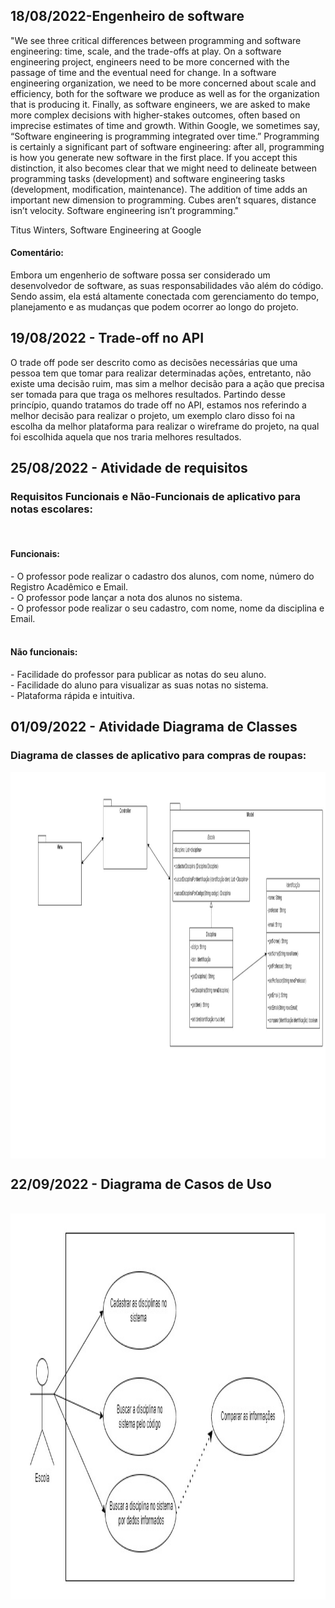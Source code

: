 ## 18/08/2022-Engenheiro de software
"We see three critical differences between programming and software engineering: time, scale, and the trade-offs at play. On a software engineering project, engineers need to be more concerned with the passage of time and the eventual need for change. In a software engineering organization, we need to be more concerned about scale and efficiency, both for the software we produce as well as for the organization that is producing it. Finally, as software engineers, we are asked to make more complex decisions with higher-stakes outcomes, often based on imprecise estimates of time and growth. Within Google, we sometimes say, “Software engineering is programming integrated over time.” Programming is certainly a significant part of software engineering: after all, programming is how you generate new software in the first place. If you accept this distinction, it also becomes clear that we might need to delineate between programming tasks (development) and software engineering tasks (development, modification, maintenance). The addition of time adds an important new dimension to programming. Cubes aren’t squares, distance isn’t velocity. Software engineering isn’t programming."

Titus Winters, Software Engineering at Google

<h4>Comentário: </h4>
Embora um engenherio de software possa ser considerado um desenvolvedor de software, as suas responsabilidades vão além do código. Sendo assim, ela está altamente conectada com gerenciamento do tempo, planejamento e as mudanças que podem ocorrer ao longo do projeto. <br>
 
## 19/08/2022 - Trade-off no API
O trade off pode ser descrito como as decisões necessárias que uma pessoa tem que tomar para realizar determinadas ações, entretanto, não existe uma decisão ruim, mas sim a melhor decisão para a ação que precisa ser tomada para que traga os melhores resultados. Partindo desse princípio, quando tratamos do trade off no API, estamos nos referindo a melhor decisão para realizar o projeto, um exemplo claro disso foi na escolha da melhor plataforma para realizar o wireframe do projeto, na qual foi escolhida aquela que nos traria melhores resultados.

## 25/08/2022 - Atividade de requisitos
<h3>Requisitos Funcionais e Não-Funcionais de aplicativo para notas escolares: </h3>
<br>
<h4>Funcionais:</h4> 
- O professor pode realizar o cadastro dos alunos, com nome, número do Registro Acadêmico e Email.<br>
- O professor pode lançar a nota dos alunos no sistema.<br>
- O professor pode realizar o seu cadastro, com nome, nome da disciplina e Email. <br>
<br>
<h4>Não funcionais:</h4> 
- Facilidade do professor para publicar as notas do seu aluno. <br>
- Facilidade do aluno para visualizar as suas notas no sistema. <br>
- Plataforma rápida e intuitiva. <br>


## 01/09/2022 - Atividade Diagrama de Classes
<h3>Diagrama de classes de aplicativo para compras de roupas: </h3>
<img align="center"src="Imagens/diagrama_de_classes.jpg" height= "618" width= "1150"/>

## 22/09/2022 - Diagrama de Casos de Uso
<br>
<img align="center"src="Imagens/casodeuso.jpg" height= "618" width= "1150"/>
